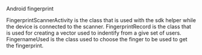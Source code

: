 Android fingerprint 

FingerprintScannerActivity is the class that is used with the sdk helper while the device is connected to the scanner.
FingerprintRecord is the class that is used for creating a vector used to indentify from a give set of users.
FingernameUsed is the class used to choose the finger to be used to get the fingerprint.
